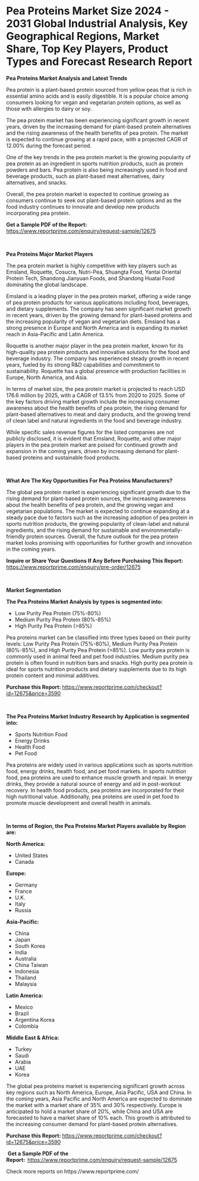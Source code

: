 <p><h1>Pea Proteins Market Size 2024 - 2031 Global Industrial Analysis, Key Geographical Regions, Market Share, Top Key Players, Product Types and Forecast Research Report</h1></p><p><strong>Pea Proteins Market Analysis and Latest Trends</strong></p>
<p><p>Pea protein is a plant-based protein sourced from yellow peas that is rich in essential amino acids and is easily digestible. It is a popular choice among consumers looking for vegan and vegetarian protein options, as well as those with allergies to dairy or soy.</p><p>The pea protein market has been experiencing significant growth in recent years, driven by the increasing demand for plant-based protein alternatives and the rising awareness of the health benefits of pea protein. The market is expected to continue growing at a rapid pace, with a projected CAGR of 12.00% during the forecast period.</p><p>One of the key trends in the pea protein market is the growing popularity of pea protein as an ingredient in sports nutrition products, such as protein powders and bars. Pea protein is also being increasingly used in food and beverage products, such as plant-based meat alternatives, dairy alternatives, and snacks.</p><p>Overall, the pea protein market is expected to continue growing as consumers continue to seek out plant-based protein options and as the food industry continues to innovate and develop new products incorporating pea protein.</p></p>
<p><strong>Get a Sample PDF of the Report:&nbsp;</strong> <a href="https://www.reportprime.com/enquiry/request-sample/12675">https://www.reportprime.com/enquiry/request-sample/12675</a></p>
<p>&nbsp;</p>
<p><strong>Pea Proteins Major Market Players</strong></p>
<p><p>The pea protein market is highly competitive with key players such as Emsland, Roquette, Cosucra, Nutri-Pea, Shuangta Food, Yantai Oriental Protein Tech, Shandong Jianyuan Foods, and Shandong Huatai Food dominating the global landscape.</p><p>Emsland is a leading player in the pea protein market, offering a wide range of pea protein products for various applications including food, beverages, and dietary supplements. The company has seen significant market growth in recent years, driven by the growing demand for plant-based proteins and the increasing popularity of vegan and vegetarian diets. Emsland has a strong presence in Europe and North America and is expanding its market reach in Asia-Pacific and Latin America.</p><p>Roquette is another major player in the pea protein market, known for its high-quality pea protein products and innovative solutions for the food and beverage industry. The company has experienced steady growth in recent years, fueled by its strong R&D capabilities and commitment to sustainability. Roquette has a global presence with production facilities in Europe, North America, and Asia.</p><p>In terms of market size, the pea protein market is projected to reach USD 176.6 million by 2025, with a CAGR of 13.5% from 2020 to 2025. Some of the key factors driving market growth include the increasing consumer awareness about the health benefits of pea protein, the rising demand for plant-based alternatives to meat and dairy products, and the growing trend of clean label and natural ingredients in the food and beverage industry.</p><p>While specific sales revenue figures for the listed companies are not publicly disclosed, it is evident that Emsland, Roquette, and other major players in the pea protein market are poised for continued growth and expansion in the coming years, driven by increasing demand for plant-based proteins and sustainable food products.</p></p>
<p>&nbsp;</p>
<p><strong>What Are The Key Opportunities For Pea Proteins Manufacturers?</strong></p>
<p><p>The global pea protein market is experiencing significant growth due to the rising demand for plant-based protein sources, the increasing awareness about the health benefits of pea protein, and the growing vegan and vegetarian populations. The market is expected to continue expanding at a steady pace due to factors such as the increasing adoption of pea protein in sports nutrition products, the growing popularity of clean-label and natural ingredients, and the rising demand for sustainable and environmentally-friendly protein sources. Overall, the future outlook for the pea protein market looks promising with opportunities for further growth and innovation in the coming years.</p></p>
<p><strong>Inquire or Share Your Questions If Any Before Purchasing This Report:</strong> <a href="https://www.reportprime.com/enquiry/pre-order/12675">https://www.reportprime.com/enquiry/pre-order/12675</a></p>
<p>&nbsp;</p>
<p><strong>Market Segmentation</strong></p>
<p><strong>The Pea Proteins Market Analysis by types is segmented into:</strong></p>
<p><ul><li>Low Purity Pea Protein (75%-80%)</li><li>Medium Purity Pea Protein (80%-85%)</li><li>High Purity Pea Protein (>85%)</li></ul></p>
<p><p>Pea proteins market can be classified into three types based on their purity levels: Low Purity Pea Protein (75%-80%), Medium Purity Pea Protein (80%-85%), and High Purity Pea Protein (>85%). Low purity pea protein is commonly used in animal feed and pet food industries. Medium purity pea protein is often found in nutrition bars and snacks. High purity pea protein is ideal for sports nutrition products and dietary supplements due to its high protein content and minimal additives.</p></p>
<p><strong>Purchase this Report:&nbsp;</strong><a href="https://www.reportprime.com/checkout?id=12675&price=3590">https://www.reportprime.com/checkout?id=12675&price=3590</a></p>
<p>&nbsp;</p>
<p><strong>The Pea Proteins Market Industry Research by Application is segmented into:</strong></p>
<p><ul><li>Sports Nutrition Food</li><li>Energy Drinks</li><li>Health Food</li><li>Pet Food</li></ul></p>
<p><p>Pea proteins are widely used in various applications such as sports nutrition food, energy drinks, health food, and pet food markets. In sports nutrition food, pea proteins are used to enhance muscle growth and repair. In energy drinks, they provide a natural source of energy and aid in post-workout recovery. In health food products, pea proteins are incorporated for their high nutritional value. Additionally, pea proteins are used in pet food to promote muscle development and overall health in animals.</p></p>
<p>&nbsp;</p>
<p><strong>In terms of Region, the Pea Proteins Market Players available by Region are:</strong></p>
<p>
    <p> <strong> North America: </strong>
        <ul>
            <li>United States</li>
            <li>Canada</li>
        </ul>
        </p> 
    <p> <strong> Europe: </strong>
        <ul>
            <li>Germany</li>
            <li>France</li>
            <li>U.K.</li>
            <li>Italy</li>
            <li>Russia</li>
        </ul>
        </p> 
    <p> <strong> Asia-Pacific: </strong>
        <ul>
            <li>China</li>
            <li>Japan</li>
            <li>South Korea</li>
            <li>India</li>
            <li>Australia</li>
            <li>China Taiwan</li>
            <li>Indonesia</li>
            <li>Thailand</li>
            <li>Malaysia</li>
        </ul>
        </p> 
    <p> <strong> Latin America: </strong>
        <ul>
            <li>Mexico</li>
            <li>Brazil</li>
            <li>Argentina Korea</li>
            <li>Colombia</li>
        </ul>
        </p> 
    <p> <strong> Middle East & Africa: </strong>
        <ul>
            <li>Turkey</li>
            <li>Saudi</li>
            <li>Arabia</li>
            <li>UAE</li>
            <li>Korea</li>
        </ul>
    </p>
    </p>
<p><p>The global pea proteins market is experiencing significant growth across key regions such as North America, Europe, Asia Pacific, USA and China. In the coming years, Asia Pacific and North America are expected to dominate the market with a market share of 35% and 30% respectively. Europe is anticipated to hold a market share of 20%, while China and USA are forecasted to have a market share of 10% each. This growth is attributed to the increasing consumer demand for plant-based protein alternatives.</p></p>
<p><strong>Purchase this Report: </strong><a href="https://www.reportprime.com/checkout?id=12675&price=3590">https://www.reportprime.com/checkout?id=12675&price=3590</a></p>
<p>&nbsp;<strong>Get a Sample PDF of the Report:&nbsp;&nbsp;</strong><a href="https://www.reportprime.com/enquiry/request-sample/12675">https://www.reportprime.com/enquiry/request-sample/12675</a></p>
<p><strong></strong></p>
<p>Check more reports on https://www.reportprime.com/</p>